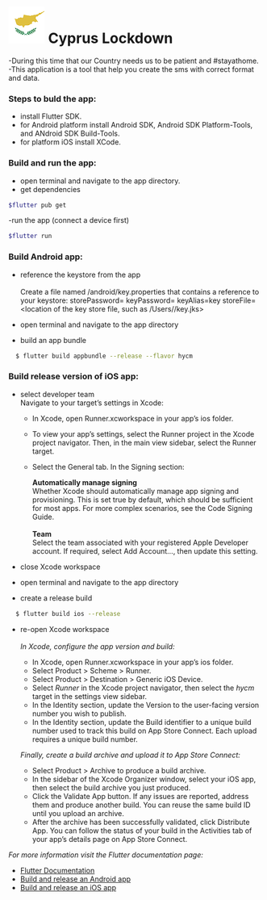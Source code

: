 # ![](android/app/src/main/res/mipmap-hdpi/ic_launcher.png) Cyprus Lockdown

-During this time that our Country needs us to be patient and #stayathome.
-This application is a tool that help you create the sms with correct format and data. 

### Steps to buld the app:
- install Flutter SDK.
- for Android platform install Android SDK, Android SDK Platform-Tools, and ANdroid SDK Build-Tools.
- for platform iOS install XCode.

### Build and run the app:
- open terminal and navigate to the app directory.
- get dependencies

```bash
$flutter pub get
```

-run the app (connect a device first)


```bash
$flutter run
```

### Build Android app:
- reference the keystore from the app<br><br>
  Create a file named <app dir>/android/key.properties that contains a reference to your keystore:
  storePassword=<password from previous step>
  keyPassword=<password from previous step>
  keyAlias=key
  storeFile=<location of the key store file, such as /Users/<user name>/key.jks>
  
- open terminal and navigate to the app directory
- build an app bundle

```bash
  $ flutter build appbundle --release --flavor hycm
  ```
### Build release version of iOS app:

- select developer team<br>
    Navigate to your target’s settings in Xcode:

  - In Xcode, open Runner.xcworkspace in your app’s ios folder.
  - To view your app’s settings, select the Runner project in the Xcode project navigator. Then, in the main view sidebar, select the Runner target.
  - Select the General tab.
    In the Signing section:<br>

    **Automatically manage signing**<br>
    Whether Xcode should automatically manage app signing and provisioning. This is set true by default, which should be sufficient for most apps. For more complex scenarios, see the Code Signing Guide.<br><br>
    **Team**<br>
    Select the team associated with your registered Apple Developer account. If required, select Add Account…, then update this setting.
- close Xcode workspace
- open terminal and navigate to the app directory
- create a release build

```bash
  $ flutter build ios --release
  ```
- re-open Xcode workspace<br><br>
  *In Xcode, configure the app version and build:*
  - In Xcode, open Runner.xcworkspace in your app’s ios folder.
  - Select Product > Scheme > Runner.
  - Select Product > Destination > Generic iOS Device.
  - Select *Runner* in the Xcode project navigator, then select the *hycm* target in the settings view sidebar.
  - In the Identity section, update the Version to the user-facing version number you wish to publish.
  - In the Identity section, update the Build identifier to a unique build number used to track this build on App Store Connect. Each upload requires a unique build number.<br>
   
  *Finally, create a build archive and upload it to App Store Connect:*

  - Select Product > Archive to produce a build archive.
  - In the sidebar of the Xcode Organizer window, select your iOS app, then select the build archive you just produced.
  - Click the Validate App button. If any issues are reported, address them and produce another build. You can reuse the same build ID until you upload an archive.
  - After the archive has been successfully validated, click Distribute App. You can follow the status of your build in the Activities tab of your app’s details page on App Store Connect.<br>
  
*For more information visit the Flutter documentation page:*
  - [Flutter Documentation](https://flutter.dev/docs) 
  - [Build and release an Android app](https://flutter.dev/docs/deployment/android) 
  - [Build and release an iOS app](https://flutter.dev/docs/deployment/ios)
